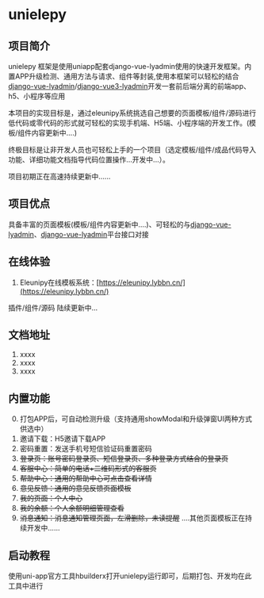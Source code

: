 # unielepy

## 项目简介

unielepy 框架是使用uniapp配套django-vue-lyadmin使用的快速开发框架。内置APP升级检测、通用方法与请求、组件等封装,使用本框架可以轻松的结合[django-vue-lyadmin](https://gitee.com/lybbn/django-vue-lyadmin)/[django-vue3-lyadmin](https://gitee.com/lybbn/django-vue3-lyadmin)开发一套前后端分离的前端app、h5、小程序等应用

本项目的实现目标是，通过eleunipy系统挑选自己想要的页面模板/组件/源码进行低代码或零代码的形式就可轻松的实现手机端、H5端、小程序端的开发工作。(模板/组件内容更新中....)

终极目标是让非开发人员也可轻松上手的一个项目（选定模板/组件/成品代码导入功能、详细功能文档指导代码位置操作...开发中...）。

项目初期正在高速持续更新中......

## 项目优点

具备丰富的页面模板(模板/组件内容更新中....)、可轻松的与[django-vue-lyadmin](https://gitee.com/lybbn/django-vue-lyadmin)、[django-vue-lyadmin](https://gitee.com/lybbn/django-vue-lyadmin)平台接口对接

## 在线体验

1.  Eleunipy在线模板系统：[https://eleunipy.lybbn.cn/](https://eleunipy.lybbn.cn/)

插件/组件/源码 陆续更新中...

## 文档地址

1.  xxxx
2.  xxxx
3.  xxxx

## 内置功能
0. 打包APP后，可自动检测升级（支持通用showModal和升级弹窗UI两种方式供选中）
1. 邀请下载：H5邀请下载APP
2. 密码重置：发送手机号短信验证码重置密码
3. ~~登录页：账号密码登录页、短信登录页、多种登录方式结合的登录页~~
4. ~~客服中心：简单的电话+二维码形式的客服页~~
5. ~~帮助中心：通用的帮助中心可点击查看详情~~
6. ~~意见反馈：通用的意见反馈页面模板~~
7. ~~我的页面：个人中心~~
8. ~~我的余额：个人余额明细管理查看~~
9. ~~消息通知：消息通知管理页面，左滑删除，未读提醒~~
....其他页面模板正在持续开发中......

## 启动教程

使用uni-app官方工具hbuilderx打开unielepy运行即可，后期打包、开发均在此工具中进行